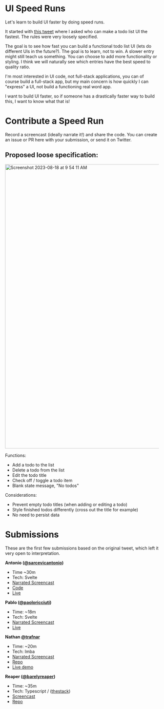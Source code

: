 # UI Speed Runs
Let's learn to build UI faster by doing speed runs.

It started with [this tweet](https://twitter.com/trafnar/status/1691213118989590528) where I asked who can make a todo list UI the fastest. The rules were very loosely specified.

The goal is to see how fast you can build a functional todo list UI (lets do different UIs in the future?). The goal is to learn, not to win. A slower entry might still teach us something. You can choose to add more functionality or styling. I think we will naturally see which entries have the best speed to quality ratio.

I'm most interested in UI code, not full-stack applications, you can of course build a full-stack app, but my main concern is how quickly I can "express" a UI, not build a functioning real word app.

I want to build UI faster, so if someone has a drastically faster way to build this, I want to know what that is!

# Contribute a Speed Run

Record a screencast (ideally narrate it!) and share the code. You can create an issue or PR here with your submission, or send it on Twitter.

## Proposed loose specification:

<img width="932" alt="Screenshot 2023-08-18 at 9 54 11 AM" src="https://github.com/trafnar/ui-speed-run/assets/6732/96cd9ef0-c093-476f-8353-e2b0cd42c246">

Functions:
- Add a todo to the list
- Delete a todo from the list
- Edit the todo title
- Check off / toggle a todo item
- Blank state message, "No todos"

Considerations:
- Prevent empty todo titles (when adding or editing a todo)
- Style finished todos differently (cross out the title for example)
- No need to persist data


# Submissions

These are the first few submissions based on the original tweet, which left it very open to interpretation.

**Antonio ([@sarcevicantonio](https://twitter.com/sarcevicantonio))**
- Time ~30m
- Tech: Svelte
- [Narrated Screencast](https://www.youtube.com/watch?v=lL2c1xMFhDo)
- [Code](https://github.com/SarcevicAntonio/minimal-todo)
- [Live](https://minimal-todo-blond.vercel.app/)

**Pablo ([@paoloricciuti](https://twitter.com/PaoloRicciuti))**
- Time: ~18m
- Tech: Svelte
- [Narrated Screencast](https://www.loom.com/share/bb43acc9e7db4950a1392ffc23aa1b61?sid=6f6b3f97-946d-47b7-86a8-b99c3253e5bc)
- [Live](https://www.sveltelab.dev/zxgs57h2maykxti)

**Nathan [@trafnar](https://www.twitter.com/trafnar)**
- Time: ~20m
- Tech: Imba
- [Narrated Screencast](https://www.youtube.com/watch?v=FVn29JTQyjg)
- [Repo](https://github.com/wedeserveless/sppeeedytodo/blob/main/src/App.imba)
- [Live demo](https://speedy-todo.netlify.app/)

**Reaper ([@barelyreaper](https://www.twitter.com/barelyreaper))**
- Time: ~35m
- Tech: Typescript / ([thestack](https://github.com/barelyhuman/thestack))
- [Screencast](https://www.youtube.com/watch?v=ld8bBI0RtK0)
- [Repo](https://github.com/barelyhuman/todo-challege-30-min)
